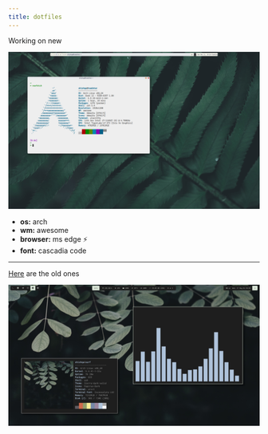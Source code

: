 ```yaml
---
title: dotfiles
---
```


Working on new

![](./dotfiles-new.png)

- **os:** arch
- **wm:** awesome
- **browser:** ms edge ⚡
- **font:** cascadia code

---

[Here](https://github.com/Shishqa/dotfiles-old) are the old ones

![](./dotfiles-old.png)